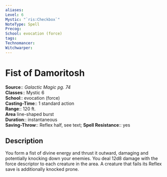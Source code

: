 ```yaml
---
aliases: 
Level: 6
Mystic: "`ris:Checkbox`"
NoteType: Spell
Precog: 
School: evocation (force)
tags: 
Technomancer: 
Witchwarper: 
---
```


# Fist of Damoritosh

**Source**:: _Galactic Magic pg. 74_  
**Classes**:: Mystic 6  
**School**:: evocation (force)  
**Casting-Time**:: 1 standard action  
**Range**:: 120 ft.  
**Area** line-shaped burst  
**Duration**:: instantaneous  
**Saving-Throw**:: Reflex half, see text;
**Spell Resistance**:: yes

## Description

You form a fist of divine energy and thrust it outward, damaging and potentially knocking down your enemies. You deal 12d8 damage with the force descriptor to each creature in the area. A creature that fails its Reflex save is additionally knocked prone.
